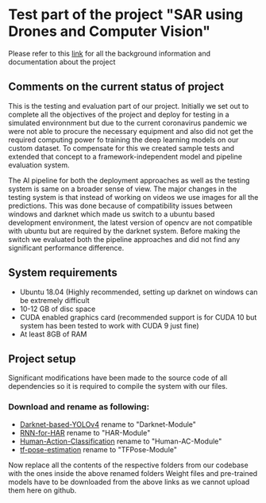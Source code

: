 # Test part of the project "SAR using Drones and Computer Vision"


Please refer to this [link] for all the background information and documentation about the project


## Comments on the current status of project

This is the testing and evaluation part of our project. Initially we set out to complete all the objectives of the project and deploy for testing in a simulated environnment but due to the current coronavirus pandemic we were not able to procure the necessary equipment and also did not get the required computing power fo training the deep learning models on our custom dataset.
To compensate for this we created sample tests and extended that concept to a framework-independent model and pipeline evaluation system.

The AI pipeline for both the deployment approaches as well as the testing system is same on a broader sense of view.
The major changes in the testing system is that instead of working on videos we use images for all the predictions. This was done because of compatibility issues between windows and darknet which made us switch to a ubuntu based development environment, the latest version of opencv are not compatible with ubuntu but are required by the darknet system.
Before making the switch we evaluated both the pipeline approaches and did not find any significant performance difference.

## System requirements

- Ubuntu 18.04 (Highly recommended, setting up darknet on windows can be extremely difficult
- 10-12 GB of disc space
- CUDA enabled graphics card (recommended support is for CUDA 10 but system has been tested to work with CUDA 9 just fine)
- At least 8GB of RAM 

## Project setup

Significant modifications have been made to the source code of all dependencies so it is required to compile the system with our files.

### Download and rename as following: 

- [Darknet-based-YOLOv4] rename to "Darknet-Module"
- [RNN-for-HAR] rename to "HAR-Module"
- [Human-Action-Classification] rename to "Human-AC-Module"
- [tf-pose-estimation] rename to "TFPose-Module"

Now replace all the contents of the respective folders from our codebase with the ones inside the above renamed folders
Weight files and pre-trained models have to be downloaded from the above links as we cannot upload them here on github.

[link]: https://drive.google.com/drive/folders/1Ew4jQ_kBSTqr5Jz5T4HBjAJNhmoa-C1b?usp=sharing
[Darknet-based-YOLOv4]: https://github.com/AlexeyAB/darknet
[RNN-for-HAR]: https://github.com/stuarteiffert/RNN-for-Human-Activity-Recognition-using-2D-Pose-Input
[Human-Action-Classification]: https://github.com/dronefreak/human-action-classification
[tf-pose-estimation]: https://github.com/ildoonet/tf-pose-estimation